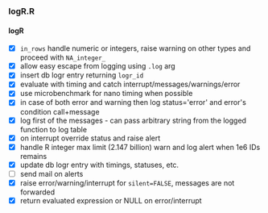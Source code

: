 
### logR.R

#### logR

 - [x] `in_rows` handle numeric or integers, raise warning on other types and proceed with `NA_integer_`
 - [x] allow easy escape from logging using `.log` arg
 - [x] insert db logr entry returning `logr_id`
 - [x] evaluate with timing and catch interrupt/messages/warnings/error
 - [x] use microbenchmark for nano timing when possible
 - [x] in case of both error and warning then log status='error' and error's condition call+message
 - [x] log first of the messages - can pass arbitrary string from the logged function to log table
 - [x] on interrupt override status and raise alert
 - [x] handle R integer max limit (2.147 billion) warn and log alert when 1e6 IDs remains
 - [x] update db logr entry with timings, statuses, etc.
 - [ ] send mail on alerts
 - [x] raise error/warning/interrupt for `silent=FALSE`, messages are not forwarded
 - [x] return evaluated expression or NULL on error/interrupt
